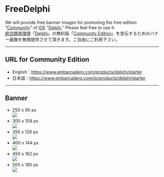 # FreeDelphi
We will provide free banner images for promoting the free edition “[Community](https://www.embarcadero.com/products/delphi/starter)” of [IDE](https://en.wikipedia.org/wiki/Integrated_development_environment) “[Delphi](https://www.embarcadero.com/products/delphi).” Please feel free to use it.  
[統合開発環境](https://ja.wikipedia.org/wiki/%E7%B5%B1%E5%90%88%E9%96%8B%E7%99%BA%E7%92%B0%E5%A2%83)「[Delphi](https://www.embarcadero.com/jp/products/delphi)」の無料版「[Community Edition](https://www.embarcadero.com/jp/products/delphi/starter/)」を宣伝するためのバナー画像を無償提供させて頂きます。ご自由にご利用下さい。

----

## URL for Community Edition

* English：https://www.embarcadero.com/products/delphi/starter
* 日本語：https://www.embarcadero.com/jp/products/delphi/starter

----

## Banner

* 250 x 90 px  
[![](https://github.com/delphiusers/FreeDelphi/raw/master/Banner/FreeDelphi-Banner_250x90.png)](https://github.com/delphiusers/FreeDelphi/raw/master/Banner/FreeDelphi-Banner_250x90.png)
* 300 x 108 px  
[![](https://github.com/delphiusers/FreeDelphi/raw/master/Banner/FreeDelphi-Banner_300x108.png)](https://github.com/delphiusers/FreeDelphi/raw/master/Banner/FreeDelphi-Banner_300x108.png)
* 350 x 126 px  
[![](https://github.com/delphiusers/FreeDelphi/raw/master/Banner/FreeDelphi-Banner_350x126.png)](https://github.com/delphiusers/FreeDelphi/raw/master/Banner/FreeDelphi-Banner_350x126.png)
* 400 x 144 px  
[![](https://github.com/delphiusers/FreeDelphi/raw/master/Banner/FreeDelphi-Banner_400x144.png)](https://github.com/delphiusers/FreeDelphi/raw/master/Banner/FreeDelphi-Banner_400x144.png)
* 450 x 162 px  
[![](https://github.com/delphiusers/FreeDelphi/raw/master/Banner/FreeDelphi-Banner_450x162.png)](https://github.com/delphiusers/FreeDelphi/raw/master/Banner/FreeDelphi-Banner_450x162.png)
* 500 x 180 px  
[![](https://github.com/delphiusers/FreeDelphi/raw/master/Banner/FreeDelphi-Banner_500x180.png)](https://github.com/delphiusers/FreeDelphi/raw/master/Banner/FreeDelphi-Banner_500x180.png)

